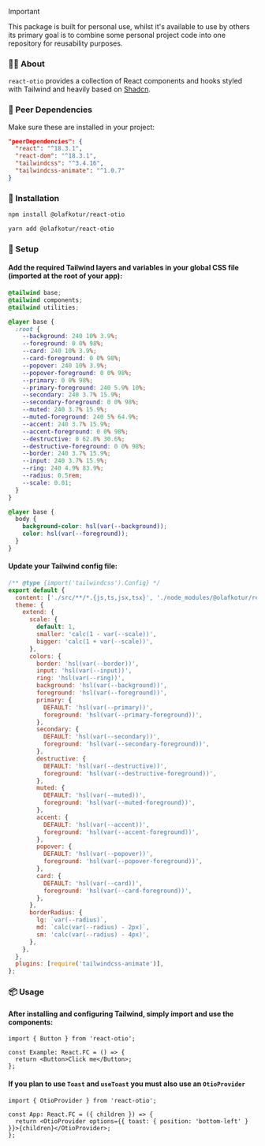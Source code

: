 > [!IMPORTANT]
> This package is built for personal use, whilst it's available to use by others its primary goal is to combine some personal project code into one repository for reusability purposes.

### 👋🏽 About

`react-otio` provides a collection of React components and hooks styled with Tailwind and heavily based on [Shadcn](https://github.com/shadcn-ui/ui).

### 🔗 Peer Dependencies

Make sure these are installed in your project:

```json
"peerDependencies": {
  "react": "^18.3.1",
  "react-dom": "^18.3.1",
  "tailwindcss": "^3.4.16",
  "tailwindcss-animate": "^1.0.7"
}
```

### 🔽 Installation

```bash
npm install @olafkotur/react-otio
```

```bash
yarn add @olafkotur/react-otio
```

### 🔨 Setup

#### Add the required Tailwind layers and variables in your global CSS file (imported at the root of your app):

```css
@tailwind base;
@tailwind components;
@tailwind utilities;

@layer base {
  :root {
    --background: 240 10% 3.9%;
    --foreground: 0 0% 98%;
    --card: 240 10% 3.9%;
    --card-foreground: 0 0% 98%;
    --popover: 240 10% 3.9%;
    --popover-foreground: 0 0% 98%;
    --primary: 0 0% 98%;
    --primary-foreground: 240 5.9% 10%;
    --secondary: 240 3.7% 15.9%;
    --secondary-foreground: 0 0% 98%;
    --muted: 240 3.7% 15.9%;
    --muted-foreground: 240 5% 64.9%;
    --accent: 240 3.7% 15.9%;
    --accent-foreground: 0 0% 98%;
    --destructive: 0 62.8% 30.6%;
    --destructive-foreground: 0 0% 98%;
    --border: 240 3.7% 15.9%;
    --input: 240 3.7% 15.9%;
    --ring: 240 4.9% 83.9%;
    --radius: 0.5rem;
    --scale: 0.01;
  }
}

@layer base {
  body {
    background-color: hsl(var(--background));
    color: hsl(var(--foreground));
  }
}
```

#### Update your Tailwind config file:

```js
/** @type {import('tailwindcss').Config} */
export default {
  content: ['./src/**/*.{js,ts,jsx,tsx}', './node_modules/@olafkotur/react-otio/**/*.js'],
  theme: {
    extend: {
      scale: {
        default: 1,
        smaller: 'calc(1 - var(--scale))',
        bigger: 'calc(1 + var(--scale))',
      },
      colors: {
        border: 'hsl(var(--border))',
        input: 'hsl(var(--input))',
        ring: 'hsl(var(--ring))',
        background: 'hsl(var(--background))',
        foreground: 'hsl(var(--foreground))',
        primary: {
          DEFAULT: 'hsl(var(--primary))',
          foreground: 'hsl(var(--primary-foreground))',
        },
        secondary: {
          DEFAULT: 'hsl(var(--secondary))',
          foreground: 'hsl(var(--secondary-foreground))',
        },
        destructive: {
          DEFAULT: 'hsl(var(--destructive))',
          foreground: 'hsl(var(--destructive-foreground))',
        },
        muted: {
          DEFAULT: 'hsl(var(--muted))',
          foreground: 'hsl(var(--muted-foreground))',
        },
        accent: {
          DEFAULT: 'hsl(var(--accent))',
          foreground: 'hsl(var(--accent-foreground))',
        },
        popover: {
          DEFAULT: 'hsl(var(--popover))',
          foreground: 'hsl(var(--popover-foreground))',
        },
        card: {
          DEFAULT: 'hsl(var(--card))',
          foreground: 'hsl(var(--card-foreground))',
        },
      },
      borderRadius: {
        lg: `var(--radius)`,
        md: `calc(var(--radius) - 2px)`,
        sm: 'calc(var(--radius) - 4px)',
      },
    },
  },
  plugins: [require('tailwindcss-animate')],
};
```

### 📦 Usage

#### After installing and configuring Tailwind, simply import and use the components:

```tsx
import { Button } from 'react-otio';

const Example: React.FC = () => {
  return <Button>Click me</Button>;
};
```

#### If you plan to use `Toast` and `useToast` you must also use an `OtioProvider`

```tsx
import { OtioProvider } from 'react-otio';

const App: React.FC = ({ children }) => {
  return <OtioProvider options={{ toast: { position: 'bottom-left' } }}>{children}</OtioProvider>;
};
```
